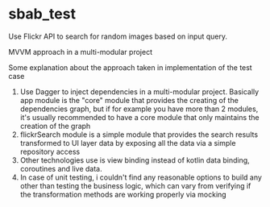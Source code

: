 # sbab_test

Use Flickr API to search for random images based on input query.

MVVM approach in a multi-modular project

Some explanation about the approach taken in implementation of the test case

1. Use Dagger to inject dependencies in a multi-modular project. Basically app module is the "core" module that provides
the creating of the dependencies graph, but if for example you have more than 2 modules, it's usually recommended to have a core module
that only maintains the creation of the graph 
2. flickrSearch module is a simple module that provides the search results transformed to UI layer data by exposing all the data
via a simple repository access
3. Other technologies use is view binding instead of kotlin data binding, coroutines and live data.
4. In case of unit testing, i couldn't find any reasonable options to build any other than testing the business logic, which can vary
from verifying if the transformation methods are working properly via mocking 
